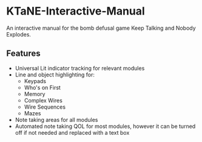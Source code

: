 # KTaNE-Interactive-Manual
An interactive manual for the bomb defusal game Keep Talking and Nobody Explodes.

## Features
- Universal Lit indicator tracking for relevant modules
- Line and object highlighting for:
  - Keypads
  - Who's on First
  - Memory
  - Complex Wires
  - Wire Sequences
  - Mazes
- Note taking areas for all modules
- Automated note taking QOL for most modules, however it can be turned off if not needed and replaced with a text box
